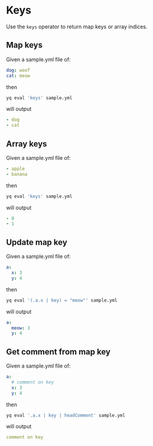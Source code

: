 # Keys

Use the `keys` operator to return map keys or array indices. 

## Map keys
Given a sample.yml file of:
```yaml
dog: woof
cat: meow
```
then
```bash
yq eval 'keys' sample.yml
```
will output
```yaml
- dog
- cat
```

## Array keys
Given a sample.yml file of:
```yaml
- apple
- banana
```
then
```bash
yq eval 'keys' sample.yml
```
will output
```yaml
- 0
- 1
```

## Update map key
Given a sample.yml file of:
```yaml
a:
  x: 3
  y: 4
```
then
```bash
yq eval '(.a.x | key) = "meow"' sample.yml
```
will output
```yaml
a:
  meow: 3
  y: 4
```

## Get comment from map key
Given a sample.yml file of:
```yaml
a:
  # comment on key
  x: 3
  y: 4
```
then
```bash
yq eval '.a.x | key | headComment' sample.yml
```
will output
```yaml
comment on key
```

